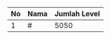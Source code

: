 | No | Nama            | Jumlah Level |
|----|-----------------|--------------|
| 1  | #    |    5050        |
